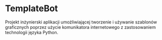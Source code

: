 # TemplateBot
Projekt inżynierski aplikacji umożliwiającej tworzenie i używanie szablonów graficznych poprzez użycie komunikatora internetowego z zastosowaniem technologii języka Python.
